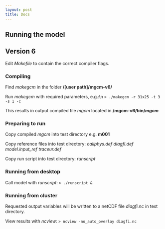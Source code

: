 ```yaml
---
layout: post
title: Docs
---
```


## Running the model

## Version 6

Edit *Makefile* to contain the correct compiler flags.

### Compiling

Find *makegcm* in the folder **/[user path]/mgcm-v6/**

Run *makegcm* with required parameters, e.g.:\n
	`> ./makegcm -r 31x25 -t 3 -s 1 -c`

This results in output compiled file *mgcm* located in **/mgcm-v6/bin/*mgcm***

### Preparing to run

Copy compiled *mgcm* into test directory e.g. **m001**

Copy reference files into test directory:
	*callphys.def*
	*diagfi.def*
	*model.input_ref*
	*traceur.def*

Copy run script into test directory:
	*runscript*

### Running from desktop

Call model with *runscript*:
	`> ./runscript &`

### Running from cluster



Requested output variables will be written to a netCDF file *diagfi.nc* in test directory.

View results with *ncview*:
	`> ncview -no_auto_overlay diagfi.nc`
